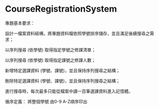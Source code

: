 # CourseRegistrationSystem

專題基本要求：

設計一檔案資料結構，將專題資料檔依照學號排序儲存，並且滿足後續搜尋之需求；

以序列搜尋 (依學號) 取得指定學號之修課清單；

以序列搜尋 (依學號) 取得指定課號之修課人數；

新增特定選課資料 (學號、課號)，並且保持序列搜尋之結構；

刪除特定選課資料 (學號、課號)，並且保持序列搜尋之結構；

進行搜尋時，每次最多只能從檔案中讀一百筆選課資料進入記憶體。


循序定義： 將整個學號 由0-9 A-Z順序印出
